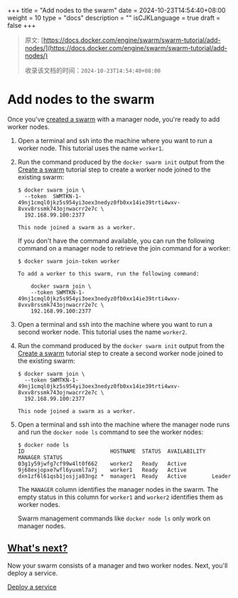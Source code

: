 +++
title = "Add nodes to the swarm"
date = 2024-10-23T14:54:40+08:00
weight = 10
type = "docs"
description = ""
isCJKLanguage = true
draft = false
+++

> 原文: [https://docs.docker.com/engine/swarm/swarm-tutorial/add-nodes/](https://docs.docker.com/engine/swarm/swarm-tutorial/add-nodes/)
>
> 收录该文档的时间：`2024-10-23T14:54:40+08:00`

# Add nodes to the swarm

Once you've [created a swarm](https://docs.docker.com/engine/swarm/swarm-tutorial/create-swarm/) with a manager node, you're ready to add worker nodes.

1. Open a terminal and ssh into the machine where you want to run a worker node. This tutorial uses the name `worker1`.

2. Run the command produced by the `docker swarm init` output from the [Create a swarm](https://docs.docker.com/engine/swarm/swarm-tutorial/create-swarm/) tutorial step to create a worker node joined to the existing swarm:

   

   ```console
   $ docker swarm join \
     --token  SWMTKN-1-49nj1cmql0jkz5s954yi3oex3nedyz0fb0xx14ie39trti4wxv-8vxv8rssmk743ojnwacrr2e7c \
     192.168.99.100:2377
   
   This node joined a swarm as a worker.
   ```

   If you don't have the command available, you can run the following command on a manager node to retrieve the join command for a worker:

   

   ```console
   $ docker swarm join-token worker
   
   To add a worker to this swarm, run the following command:
   
       docker swarm join \
       --token SWMTKN-1-49nj1cmql0jkz5s954yi3oex3nedyz0fb0xx14ie39trti4wxv-8vxv8rssmk743ojnwacrr2e7c \
       192.168.99.100:2377
   ```

3. Open a terminal and ssh into the machine where you want to run a second worker node. This tutorial uses the name `worker2`.

4. Run the command produced by the `docker swarm init` output from the [Create a swarm](https://docs.docker.com/engine/swarm/swarm-tutorial/create-swarm/) tutorial step to create a second worker node joined to the existing swarm:

   

   ```console
   $ docker swarm join \
     --token SWMTKN-1-49nj1cmql0jkz5s954yi3oex3nedyz0fb0xx14ie39trti4wxv-8vxv8rssmk743ojnwacrr2e7c \
     192.168.99.100:2377
   
   This node joined a swarm as a worker.
   ```

5. Open a terminal and ssh into the machine where the manager node runs and run the `docker node ls` command to see the worker nodes:

   

   ```console
   $ docker node ls
   ID                           HOSTNAME  STATUS  AVAILABILITY  MANAGER STATUS
   03g1y59jwfg7cf99w4lt0f662    worker2   Ready   Active
   9j68exjopxe7wfl6yuxml7a7j    worker1   Ready   Active
   dxn1zf6l61qsb1josjja83ngz *  manager1  Ready   Active        Leader
   ```

   The `MANAGER` column identifies the manager nodes in the swarm. The empty status in this column for `worker1` and `worker2` identifies them as worker nodes.

   Swarm management commands like `docker node ls` only work on manager nodes.

## [What's next?](https://docs.docker.com/engine/swarm/swarm-tutorial/add-nodes/#whats-next)

Now your swarm consists of a manager and two worker nodes. Next, you'll deploy a service.

[Deploy a service](https://docs.docker.com/engine/swarm/swarm-tutorial/deploy-service/)
